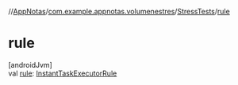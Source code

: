 //[AppNotas](../../../index.md)/[com.example.appnotas.volumenestres](../index.md)/[StressTests](index.md)/[rule](rule.md)

# rule

[androidJvm]\
val [rule](rule.md): [InstantTaskExecutorRule](https://developer.android.com/reference/kotlin/androidx/arch/core/executor/testing/InstantTaskExecutorRule.html)
